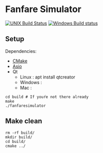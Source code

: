 # Fanfare Simulator

[![UNIX Build Status](https://travis-ci.org/fanfaresimulator/fanfaresimulator.svg?branch=master)](https://travis-ci.org/fanfaresimulator/fanfaresimulator)
[![Windows Build status](https://ci.appveyor.com/api/projects/status/feq6cgdphiymy52p?svg=true)](https://ci.appveyor.com/project/emersion/fanfaresimulator)

## Setup

Dependencies:
* [CMake](https://cmake.org/)
* [Asio](http://think-async.com/Asio/)
* Qt
  * Linux : apt install qtcreator
  * Windows :
  * Mac : 

```
cd build # If youŕe not there already
make
./fanfaresimulator
```

## Make clean
```
rm -rf build/
mkdir build/
cd build/
cmake ../
```
